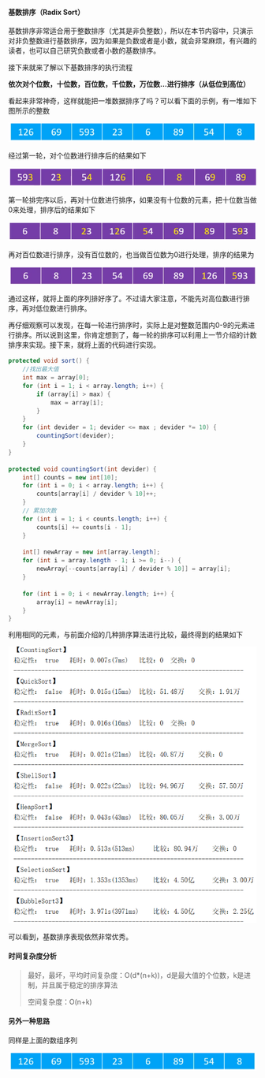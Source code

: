 #### 基数排序（Radix Sort）

基数排序非常适合用于整数排序（尤其是非负整数），所以在本节内容中，只演示对非负整数进行基数排序，因为如果是负数或者是小数，就会非常麻烦，有兴趣的读者，也可以自己研究负数或者小数的基数排序。

接下来就来了解以下基数排序的执行流程

**依次对个位数，十位数，百位数，千位数，万位数...进行排序（从低位到高位）**

看起来非常神奇，这样就能把一堆数据排序了吗？可以看下面的示例，有一堆如下图所示的整数

![1575460185093](https://github.com/MSTGit/Algorithm/blob/master/AdvancedPart/09-RadixSort/Resource/1575460185093.png)

经过第一轮，对个位数进行排序后的结果如下

![1575460293665](https://github.com/MSTGit/Algorithm/blob/master/AdvancedPart/09-RadixSort/Resource/1575460293665.png)

第一轮排完序以后，再对十位数进行排序，如果没有十位数的元素，把十位数当做0来处理，排序后的结果如下

![1575460359148](https://github.com/MSTGit/Algorithm/blob/master/AdvancedPart/09-RadixSort/Resource/1575460359148.png)

再对百位数进行排序，没有百位数的，也当做百位数为0进行处理，排序的结果为

![1575460423543](https://github.com/MSTGit/Algorithm/blob/master/AdvancedPart/09-RadixSort/Resource/1575460423543.png)

通过这样，就将上面的序列排好序了。不过请大家注意，不能先对高位数进行排序，再对低位数进行排序。

再仔细观察可以发现，在每一轮进行排序时，实际上是对整数范围内0-9的元素进行排序。所以说到这里，你肯定想到了，每一轮的排序可以利用上一节介绍的计数排序来实现。接下来，就将上面的代码进行实现。

```java
protected void sort() {
    //找出最大值
    int max = array[0];
    for (int i = 1; i < array.length; i++) {
        if (array[i] > max) {
            max = array[i];
        }
    }
    for (int devider = 1; devider <= max ; devider *= 10) {
        countingSort(devider);
    }
}

protected void countingSort(int devider) {
    int[] counts = new int[10];
    for (int i = 0; i < array.length; i++) {
        counts[array[i] / devider % 10]++;
    }
    // 累加次数
    for (int i = 1; i < counts.length; i++) {
        counts[i] += counts[i - 1];
    }

    int[] newArray = new int[array.length];
    for (int i = array.length - 1; i >= 0; i--) {
        newArray[--counts[array[i] / devider % 10]] = array[i];
    }

    for (int i = 0; i < newArray.length; i++) {
        array[i] = newArray[i];
    }
}
```

利用相同的元素，与前面介绍的几种排序算法进行比较，最终得到的结果如下

![1575462067646](https://github.com/MSTGit/Algorithm/blob/master/AdvancedPart/09-RadixSort/Resource/1575462067646.png)

可以看到，基数排序表现依然非常优秀。

#### 时间复杂度分析

> 最好，最坏，平均时间复杂度：O(d*(n+k))，d是最大值的个位数，k是进制，并且属于稳定的排序算法
>
> 空间复杂度：O(n+k)

#### 另外一种思路

同样是上面的数组序列

![1575460185093](https://github.com/MSTGit/Algorithm/blob/master/AdvancedPart/09-RadixSort/Resource/1575460185093.png)